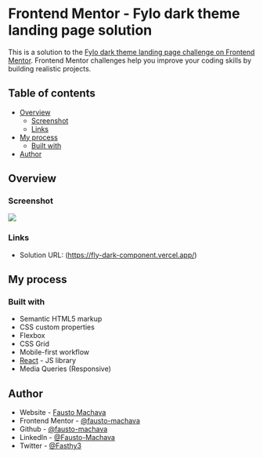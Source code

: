 # Frontend Mentor - Fylo dark theme landing page solution

This is a solution to the [Fylo dark theme landing page challenge on Frontend Mentor](https://www.frontendmentor.io/challenges/fylo-dark-theme-landing-page-5ca5f2d21e82137ec91a50fd). Frontend Mentor challenges help you improve your coding skills by building realistic projects. 


## Table of contents

- [Overview](#overview)
  - [Screenshot](#screenshot)
  - [Links](#links)
- [My process](#my-process)
  - [Built with](#built-with)
- [Author](#author)

## Overview

### Screenshot

![](./screenshot.png)


### Links

- Solution URL: (https://fly-dark-component.vercel.app/)

## My process

### Built with

- Semantic HTML5 markup
- CSS custom properties
- Flexbox
- CSS Grid
- Mobile-first workflow
- [React](https://reactjs.org/) - JS library
- Media Queries (Responsive)

## Author

- Website - [Fausto Machava](https://faustomachava.vercel.app/)
- Frontend Mentor - [@fausto-machava](https://www.frontendmentor.io/profile/fausto-machava)
- Github - [@fausto-machava](https://www.github.com/fausto-machava)
- LinkedIn - [@Fausto-Machava](https://www.linkedin.com/in/fausto-machava)
- Twitter - [@Fasthy3](https://www.twitter.com/fasthy3)
